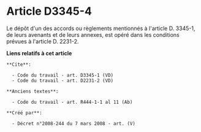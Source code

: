 # Article D3345-4

Le dépôt d'un des accords ou règlements mentionnés à l'article D. 3345-1, de leurs avenants et de leurs annexes, est opéré
dans les conditions prévues à l'article D. 2231-2.

**Liens relatifs à cet article**

	**Cite**:

	  - Code du travail - art. D3345-1 (VD)
	  - Code du travail - art. D2231-2 (VD)

	**Anciens textes**:

	  - Code du travail - art. R444-1-1 al 11 (Ab)

	**Créé par**:

	  - Décret n°2008-244 du 7 mars 2008 - art. (V)
